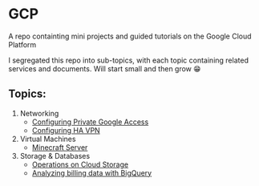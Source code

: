 # GCP
A repo containting mini projects and guided tutorials on the Google Cloud Platform

I segregated this repo into sub-topics, with each topic containing related services and documents. Will start small and then grow 😁

## Topics:
1. Networking
   - [Configuring Private Google Access](https://github.com/a-elfateh/GCP/blob/main/docs/1-%20Networking/Private%20Google%20Access.md)
   - [Configuring HA VPN](https://github.com/a-elfateh/GCP/blob/main/docs/1-%20Networking/HA%20VPN.md)
2. Virtual Machines
   - [Minecraft Server](https://github.com/a-elfateh/GCP/blob/main/docs/3-%20Virutal%20Machines/Minecraft%20Server.md)
3. Storage & Databases
   - [Operations on Cloud Storage](https://github.com/a-elfateh/GCP/blob/a5400b9577347770de0f117950ece8235dd298ab/docs/2-%20Storage%20%26%20Databases/Cloud%20Storage.md)
   - [Analyzing billing data with BigQuery](https://github.com/a-elfateh/GCP/blob/main/docs/2-%20Storage%20%26%20Databases/Analyzing%20billing%20data%20with%20BiqQuery.md)
